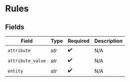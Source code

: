 # Rules


## Fields

| Field              | Type               | Required           | Description        |
| ------------------ | ------------------ | ------------------ | ------------------ |
| `attribute`        | *str*              | :heavy_check_mark: | N/A                |
| `attribute_value`  | *str*              | :heavy_check_mark: | N/A                |
| `entity`           | *str*              | :heavy_check_mark: | N/A                |